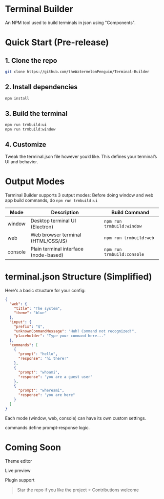 # Terminal Builder
An NPM tool used to build terminals in json using "Components".

# Quick Start (Pre-release)
## 1. Clone the repo
```bash
git clone https://github.com/theWatermelonPenguin/Terminal-Builder
```
## 2. Install dependencies
```bash
npm install
```
## 3. Build the terminal
```bash
npm run trmbuild:ui
npm run trmbuild:window
```
## 4. Customize
Tweak the terminal.json file however you’d like. This defines your terminal’s UI and behavior.

# Output Modes
Terminal Builder supports 3 output modes:
Before doing window and web app build commands, do `npm run trmbuild:ui`

| Mode    | Description                                 | Build Command              |
|---------|---------------------------------------------|----------------------------|
| window  | Desktop terminal UI (Electron)              | `npm run trmbuild:window`  |
| web     | Web browser terminal (HTML/CSS/JS)          | `npm run trmbuild:web`     |
| console | Plain terminal interface (node-based)       | `npm run trmbuild:console` |

# terminal.json Structure (Simplified)
Here's a basic structure for your config:
```json
{
  "web": {
    "title": "The system",
    "theme": "blue"
  },
  "input": {
    "prefix": "$",
    "unknownCommandMessage": "Huh? Command not recognized!",
    "placeholder": "Type your command here..."
  },
  "commands": [
    {
      "prompt": "hello",
      "response": "hi there!"
    },
    {
      "prompt": "whoami",
      "response": "you are a guest user"
    },
    {
      "prompt": "whereami",
      "response": "you are here"
    }
  ]
}
```
Each mode (window, web, console) can have its own custom settings.

commands define prompt-response logic.

# Coming Soon
Theme editor

Live preview

Plugin support

> Star the repo if you like the project ⭐
> Contributions welcome
